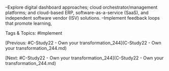  –Explore digital dashboard approaches; cloud 
orchestrator/management platforms; and cloud-based 
ERP, software-as-a-service (SaaS), and independent 
software vendor (ISV) solutions.
 –Implement feedback loops that promote learning,  

   Tags & Topics:
   #Implement

[Previous: #C-Study22 - Own your transformation_244](C-Study22 - Own your transformation_244.md)

[Next: #C-Study22 - Own your transformation_244](C-Study22 - Own your transformation_244.md)